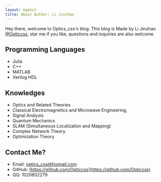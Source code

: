 ```yaml
---
layout: mypost
title: About Author: Li Jinzhao
---
```


Hey there, welcome to Optics_css's blog. This blog is Made by Li Jinzhao [@Opticcss](https://opticcss.github.io/), star me if you like, questions and inquiries are also welcome.

## **Programming Languages**

- Julia
- C++
- MATLAB
- Verilog HDL

## **Knowledges**
- Optics and Related Theories
- Classical Electromagnetics and Microwave Engineering,
- Signal Analysis
- Quantum Mechanics
- SLAM (Simultaneous Localization and Mapping)
- Complex Network Theory
- Optimization Theory

## **Contact Me?**

- Email: [optics_css@foxmail.com](mailto:optics_css@foxmail.com)
- GitHub: [https://github.com/Opticcss](https://github.com/Opticcss)
- QQ: 1020602279

